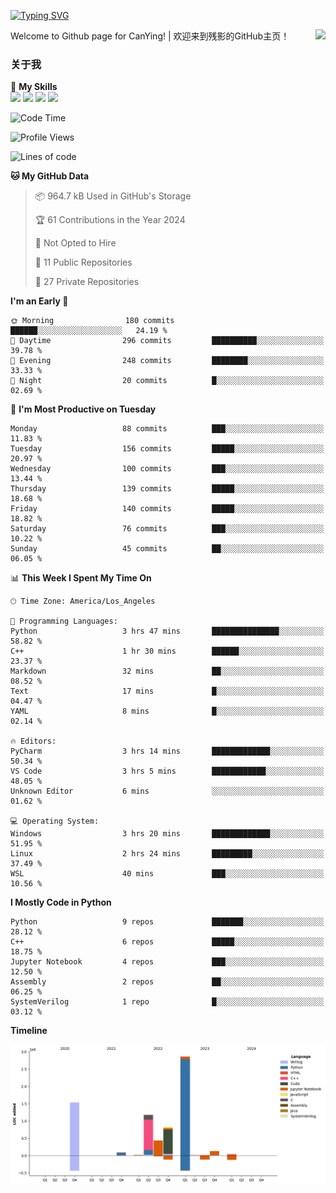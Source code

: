 [![Typing SVG](https://readme-typing-svg.herokuapp.com?size=25&duration=3500&color=00FFFF&vCenter=true&width=250&height=40&lines=Hi+Welcome+%F0%9F%91%8B%F0%9F%8F%BB;I'm+CanYing|残影)](https://git.io/typing-svg)

<a href="#">
  <img align="right" src="https://github-readme-stats.vercel.app/api?username=CanYing0913&count_private=true&rank_icon=github&show_icons=true&bg_color=15,f2f7fd,E0EAFC&" />
</a>

Welcome to Github page for CanYing! | 欢迎来到残影的GitHub主页！

### 关于我

🌟 **My Skills**  
![](https://img.shields.io/badge/-C-A8B9CC?style=flat-square&logo=C&logoColor=fff)
![](https://img.shields.io/badge/-C++-00599C?style=flat-square&logo=Cpp&logoColor=fff)
![](https://img.shields.io/badge/-Python-3776AB?style=flat-square&logo=Python&logoColor=fff)
![](https://img.shields.io/badge/-Linux-000000?style=flat-square&logo=Linux&logoColor=fff)

<!--START_SECTION:waka-->
![Code Time](http://img.shields.io/badge/Code%20Time-5%20hrs%2039%20mins-blue)

![Profile Views](http://img.shields.io/badge/Profile%20Views-67-blue)

![Lines of code](https://img.shields.io/badge/From%20Hello%20World%20I%27ve%20Written-7.1%20million%20lines%20of%20code-blue)

**🐱 My GitHub Data** 

> 📦 964.7 kB Used in GitHub's Storage 
 > 
> 🏆 61 Contributions in the Year 2024
 > 
> 🚫 Not Opted to Hire
 > 
> 📜 11 Public Repositories 
 > 
> 🔑 27 Private Repositories 
 > 
**I'm an Early 🐤** 

```text
🌞 Morning                180 commits         ██████░░░░░░░░░░░░░░░░░░░   24.19 % 
🌆 Daytime                296 commits         ██████████░░░░░░░░░░░░░░░   39.78 % 
🌃 Evening                248 commits         ████████░░░░░░░░░░░░░░░░░   33.33 % 
🌙 Night                  20 commits          █░░░░░░░░░░░░░░░░░░░░░░░░   02.69 % 
```
📅 **I'm Most Productive on Tuesday** 

```text
Monday                   88 commits          ███░░░░░░░░░░░░░░░░░░░░░░   11.83 % 
Tuesday                  156 commits         █████░░░░░░░░░░░░░░░░░░░░   20.97 % 
Wednesday                100 commits         ███░░░░░░░░░░░░░░░░░░░░░░   13.44 % 
Thursday                 139 commits         █████░░░░░░░░░░░░░░░░░░░░   18.68 % 
Friday                   140 commits         █████░░░░░░░░░░░░░░░░░░░░   18.82 % 
Saturday                 76 commits          ███░░░░░░░░░░░░░░░░░░░░░░   10.22 % 
Sunday                   45 commits          ██░░░░░░░░░░░░░░░░░░░░░░░   06.05 % 
```


📊 **This Week I Spent My Time On** 

```text
🕑︎ Time Zone: America/Los_Angeles

💬 Programming Languages: 
Python                   3 hrs 47 mins       ███████████████░░░░░░░░░░   58.82 % 
C++                      1 hr 30 mins        ██████░░░░░░░░░░░░░░░░░░░   23.37 % 
Markdown                 32 mins             ██░░░░░░░░░░░░░░░░░░░░░░░   08.52 % 
Text                     17 mins             █░░░░░░░░░░░░░░░░░░░░░░░░   04.47 % 
YAML                     8 mins              █░░░░░░░░░░░░░░░░░░░░░░░░   02.14 % 

🔥 Editors: 
PyCharm                  3 hrs 14 mins       █████████████░░░░░░░░░░░░   50.34 % 
VS Code                  3 hrs 5 mins        ████████████░░░░░░░░░░░░░   48.05 % 
Unknown Editor           6 mins              ░░░░░░░░░░░░░░░░░░░░░░░░░   01.62 % 

💻 Operating System: 
Windows                  3 hrs 20 mins       █████████████░░░░░░░░░░░░   51.95 % 
Linux                    2 hrs 24 mins       █████████░░░░░░░░░░░░░░░░   37.49 % 
WSL                      40 mins             ███░░░░░░░░░░░░░░░░░░░░░░   10.56 % 
```

**I Mostly Code in Python** 

```text
Python                   9 repos             ███████░░░░░░░░░░░░░░░░░░   28.12 % 
C++                      6 repos             █████░░░░░░░░░░░░░░░░░░░░   18.75 % 
Jupyter Notebook         4 repos             ███░░░░░░░░░░░░░░░░░░░░░░   12.50 % 
Assembly                 2 repos             ██░░░░░░░░░░░░░░░░░░░░░░░   06.25 % 
SystemVerilog            1 repo              █░░░░░░░░░░░░░░░░░░░░░░░░   03.12 % 
```



**Timeline**

![Lines of Code chart](https://raw.githubusercontent.com/CanYing0913/CanYing0913/master/assets/bar_graph.png)


<!--END_SECTION:waka-->
